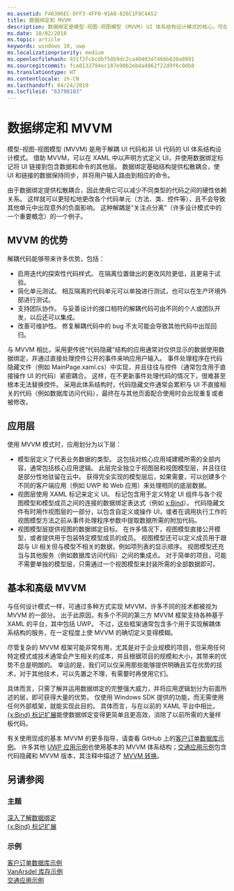 ```yaml
---
ms.assetid: F46306EC-DFF3-4FF0-91A8-826C1F8C4A52
title: 数据绑定和 MVVM
description: 数据绑定是模型-视图-视图模型 (MVVM) UI 体系结构设计模式的核心，可在 UI 代码与非 UI 代码之间实现松散耦合。
ms.date: 10/02/2018
ms.topic: article
keywords: windows 10, uwp
ms.localizationpriority: medium
ms.openlocfilehash: 931f2fcbcdbf58b9dc2ca40403d7466b620a8991
ms.sourcegitcommit: fca0132794ec187e90b2ebdad862f22d9f6c0db8
ms.translationtype: HT
ms.contentlocale: zh-CN
ms.lasthandoff: 04/24/2019
ms.locfileid: "63798103"
---
```

# <a name="data-binding-and-mvvm"></a>数据绑定和 MVVM

模型-视图-视图模型 (MVVM) 是用于解耦 UI 代码和非 UI 代码的 UI 体系结构设计模式。 借助 MVVM，可以在 XAML 中以声明方式定义 UI，并使用数据绑定标记将 UI 链接到包含数据和命令的其他层。 数据绑定基础结构提供松散耦合，使 UI 和链接的数据保持同步，并将用户输入路由到相应的命令。 

由于数据绑定提供松散耦合，因此使用它可以减少不同类型的代码之间的硬性依赖关系。 这样就可以更轻松地更改各个代码单元（方法、类、控件等），且不会导致其他单元中出现意外的负面影响。 这种解耦是“关注点分离”（许多设计模式中的一个重要概念）的一个例子。  

## <a name="benefits-of-mvvm"></a>MVVM 的优势

解耦代码能够带来许多优势，包括：

* 启用迭代的探索性代码样式。 在隔离位置做出的更改风险更低，且更易于试验。
* 简化单元测试。 相互隔离的代码单元可以单独进行测试，也可以在生产环境外部进行测试。
* 支持团队协作。 与妥善设计的接口相符的解耦代码可由不同的个人或团队开发，以后还可以集成。
* 改善可维护性。 修复解耦代码中的 bug 不太可能会导致其他代码中出现回归。

与 MVVM 相比，采用更传统“代码隐藏”结构的应用通常对仅供显示的数据使用数据绑定，并通过直接处理控件公开的事件来响应用户输入。 事件处理程序在代码隐藏文件（例如 MainPage.xaml.cs）中实现，并且往往与控件（通常包含用于直接操作 UI 的代码）紧密耦合。 这样，在不更新事件处理代码的情况下，很难甚至根本无法替换控件。 采用此体系结构时，代码隐藏文件通常会累积与 UI 不直接相关的代码（例如数据库访问代码），最终在与其他页面配合使用时会出现重复或者被修改。

## <a name="app-layers"></a>应用层

使用 MVVM 模式时，应用划分为以下层：

* 模型层定义了代表业务数据的类型。  这包括对核心应用域建模所需的全部内容，通常包括核心应用逻辑。 此层完全独立于视图层和视图模型层，并且往往是部分性地驻留在云中。 获得完全实现的模型层后，如果需要，可以创建多个不同的客户端应用（例如 UWP 和 Web 应用）来处理相同的底层数据。
* 视图层使用 XAML 标记来定义 UI。  标记包含用于定义特定 UI 组件与各个视图模型和模型成员之间的连接的数据绑定表达式（例如 [x:Bind](https://docs.microsoft.com/windows/uwp/xaml-platform/x-bind-markup-extension)）。 代码隐藏文件有时用作视图层的一部分，以包含自定义或操作 UI，或者在调用执行工作的视图模型方法之前从事件处理程序参数中提取数据所需的附加代码。 
* 视图模型层提供视图的数据绑定目标。  在许多情况下，视图模型直接公开模型，或者提供用于包装特定模型成员的成员。 视图模型还可以定义成员用于跟踪与 UI 相关但与模型不相关的数据，例如项列表的显示顺序。 视图模型还充当与其他服务（例如数据库访问代码）之间的集成点。 对于简单的项目，可能不需要单独的模型层，只需通过一个视图模型来封装所需的全部数据即可。 

## <a name="basic-and-advanced-mvvm"></a>基本和高级 MVVM

与任何设计模式一样，可通过多种方式实现 MVVM，许多不同的技术都被视为 MVVM 的一部分。 出于此原因，有多个不同的第三方 MVVM 框架支持各种基于 XAML 的平台，其中包括 UWP。 不过，这些框架通常包含多个用于实现解耦体系结构的服务，在一定程度上使 MVVM 的确切定义变得模糊。 

尽管复杂的 MVVM 框架可能非常有用，尤其是对于企业规模的项目，但采用任何特定模式或技术通常会产生相关的成本，并且根据项目的规模和大小，其带来的优势不总是明朗的。 幸运的是，我们可以仅采用那些能够提供明确且实在优势的技术，对于其他技术，可以先置之不理，有需要时再使用它们。 

具体而言，只需了解并运用数据绑定的完整强大威力，并将应用逻辑划分为前面所述的层，即可获得大量的优势。 仅使用 Windows SDK 提供的功能，而无需使用任何外部框架，就能实现此目的。 具体而言，与在以前的 XAML 平台中相比，[{x:Bind} 标记扩展](https://docs.microsoft.com/windows/uwp/xaml-platform/x-bind-markup-extension)能使数据绑定变得更简单且更高效，消除了以前所需的大量样板代码。

有关使用现成的基本 MVVM 的更多指导，请查看 GitHub 上的[客户订单数据库示例](https://github.com/Microsoft/Windows-appsample-customers-orders-database)。 许多其他 [UWP 应用示例](https://github.com/Microsoft?q=windows-appsample
)也使用基本的 MVVM 体系结构；[交通应用示例](https://github.com/Microsoft/Windows-appsample-trafficapp)包含代码隐藏和 MVVM 版本，其注释中描述了 [MVVM 转换](https://github.com/Microsoft/Windows-appsample-trafficapp/blob/MVVM/MVVM.md)。 

## <a name="see-also"></a>另请参阅

### <a name="topics"></a>主题

[深入了解数据绑定](https://docs.microsoft.com/windows/uwp/data-binding/data-binding-in-depth)  
[{x:Bind} 标记扩展](https://docs.microsoft.com/windows/uwp/xaml-platform/x-bind-markup-extension)  

### <a name="samples"></a>示例

[客户订单数据库示例](https://github.com/Microsoft/Windows-appsample-customers-orders-database)  
[VanArsdel 库存示例](https://github.com/Microsoft/InventorySample)  
[交通应用示例](https://github.com/Microsoft/Windows-appsample-trafficapp)  
